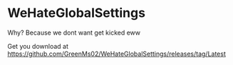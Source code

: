 # WeHateGlobalSettings
Why? Because we dont want get kicked eww

Get you download at https://github.com/GreenMs02/WeHateGlobalSettings/releases/tag/Latest
